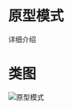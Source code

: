 # 原型模式
详细介绍
# 类图
![原型模式](https://github.com/elvinzeng/java-design-pattern-samples/raw/master/prototype/diagrams/prototype.png "prototype")
